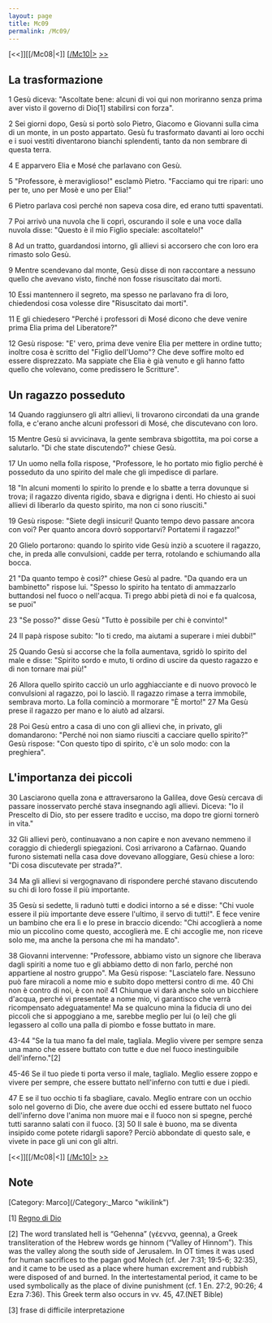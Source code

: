 ```yaml
---
layout: page
title: Mc09
permalink: /Mc09/
---
```


[<<]][[/Mc08|<]] [[/Mc10|>](/Mc01 "wikilink") [&gt;&gt;](/Lc01 "wikilink")

La trasformazione
-----------------

1 Gesù diceva: "Ascoltate bene: alcuni di voi qui non moriranno senza prima aver visto il governo di Dio[1] stabilirsi con forza".

2 Sei giorni dopo, Gesù si portò solo Pietro, Giacomo e Giovanni sulla cima di un monte, in un posto appartato. Gesù fu trasformato davanti ai loro occhi e i suoi vestiti diventarono bianchi splendenti, tanto da non sembrare di questa terra.

4 E apparvero Elia e Mosé che parlavano con Gesù.

5 "Professore, è meraviglioso!" esclamò Pietro. "Facciamo qui tre ripari: uno per te, uno per Mosè e uno per Elia!"

6 Pietro parlava così perché non sapeva cosa dire, ed erano tutti spaventati.

7 Poi arrivò una nuvola che li coprì, oscurando il sole e una voce dalla nuvola disse: "Questo è il mio Figlio speciale: ascoltatelo!"

8 Ad un tratto, guardandosi intorno, gli allievi si accorsero che con loro era rimasto solo Gesù.

9 Mentre scendevano dal monte, Gesù disse di non raccontare a nessuno quello che avevano visto, finché non fosse risuscitato dai morti.

10 Essi mantennero il segreto, ma spesso ne parlavano fra di loro, chiedendosi cosa volesse dire "Risuscitato dai morti".

11 E gli chiedesero "Perché i professori di Mosé dicono che deve venire prima Elia prima del Liberatore?"

12 Gesù rispose: "E' vero, prima deve venire Elia per mettere in ordine tutto; inoltre cosa è scritto del "Figlio dell'Uomo"? Che deve soffire molto ed essere disprezzato. Ma sappiate che Elia è già venuto e gli hanno fatto quello che volevano, come predissero le Scritture".

Un ragazzo posseduto
--------------------

14 Quando raggiunsero gli altri allievi, li trovarono circondati da una grande folla, e c'erano anche alcuni professori di Mosé, che discutevano con loro.

15 Mentre Gesù si avvicinava, la gente sembrava sbigottita, ma poi corse a salutarlo. "Di che state discutendo?" chiese Gesù.

17 Un uomo nella folla rispose, "Professore, le ho portato mio figlio perché è posseduto da uno spirito del male che gli impedisce di parlare.

18 "In alcuni momenti lo spirito lo prende e lo sbatte a terra dovunque si trova; il ragazzo diventa rigido, sbava e digrigna i denti. Ho chiesto ai suoi allievi di liberarlo da questo spirito, ma non ci sono riusciti."

19 Gesù rispose: "Siete degli insicuri! Quanto tempo devo passare ancora con voi? Per quanto ancora dovrò sopportarvi? Portatemi il ragazzo!"

20 Glielo portarono: quando lo spirito vide Gesù inziò a scuotere il ragazzo, che, in preda alle convulsioni, cadde per terra, rotolando e schiumando alla bocca.

21 "Da quanto tempo è così?" chiese Gesù al padre. "Da quando era un bambinetto" rispose lui. "Spesso lo spirito ha tentato di ammazzarlo buttandosi nel fuoco o nell'acqua. Ti prego abbi pietà di noi e fa qualcosa, se puoi"

23 "Se posso?" disse Gesù "Tutto è possibile per chi è convinto!"

24 Il papà rispose subito: "Io ti credo, ma aiutami a superare i miei dubbi!"

25 Quando Gesù si accorse che la folla aumentava, sgridò lo spirito del male e disse: "Spirito sordo e muto, ti ordino di uscire da questo ragazzo e di non tornare mai più!"

26 Allora quello spirito cacciò un urlo agghiacciante e di nuovo provocò le convulsioni al ragazzo, poi lo lasciò. Il ragazzo rimase a terra immobile, sembrava morto. La folla cominciò a mormorare "È morto!" 27 Ma Gesù prese il ragazzo per mano e lo aiutò ad alzarsi.

28 Poi Gesù entro a casa di uno con gli allievi che, in privato, gli domandarono: "Perché noi non siamo riusciti a cacciare quello spirito?" Gesù rispose: "Con questo tipo di spirito, c'è un solo modo: con la preghiera".

L'importanza dei piccoli
------------------------

30 Lasciarono quella zona e attraversarono la Galilea, dove Gesù cercava di passare inosservato perché stava insegnando agli allievi. Diceva: "Io il Prescelto di Dio, sto per essere tradito e ucciso, ma dopo tre giorni tornerò in vita."

32 Gli allievi però, continuavano a non capire e non avevano nemmeno il coraggio di chiedergli spiegazioni. Così arrivarono a Cafàrnao. Quando furono sistemati nella casa dove dovevano alloggiare, Gesù chiese a loro: "Di cosa discutevate per strada?".

34 Ma gli allievi si vergognavano di rispondere perché stavano discutendo su chi di loro fosse il più importante.

35 Gesù si sedette, li radunò tutti e dodici intorno a sé e disse: "Chi vuole essere il più importante deve essere l'ultimo, il servo di tutti!". E fece venire un bambino che era lì e lo prese in braccio dicendo: "Chi accoglierà a nome mio un piccolino come questo, accoglierà me. E chi accoglie me, non riceve solo me, ma anche la persona che mi ha mandato".

38 Giovanni intervenne: "Professore, abbiamo visto un signore che liberava dagli spiriti a nome tuo e gli abbiamo detto di non farlo, perché non appartiene al nostro gruppo". Ma Gesù rispose: "Lasciatelo fare. Nessuno può fare miracoli a nome mio e subito dopo mettersi contro di me. 40 Chi non è contro di noi, è con noi! 41 Chiunque vi darà anche solo un bicchiere d'acqua, perché vi presentate a nome mio, vi garantisco che verrà ricompensato adeguatamente! Ma se qualcuno mina la fiducia di uno dei piccoli che si appoggiano a me, sarebbe meglio per lui (o lei) che gli legassero al collo una palla di piombo e fosse buttato in mare.

43-44 "Se la tua mano fa del male, tagliala. Meglio vivere per sempre senza una mano che essere buttato con tutte e due nel fuoco inestinguibile dell'inferno."[2]

45-46 Se il tuo piede ti porta verso il male, taglialo. Meglio essere zoppo e vivere per sempre, che essere buttato nell'inferno con tutti e due i piedi.

47 E se il tuo occhio ti fa sbagliare, cavalo. Meglio entrare con un occhio solo nel governo di Dio, che avere due occhi ed essere buttato nel fuoco dell'inferno dove l'anima non muore mai e il fuoco non si spegne, perché tutti saranno salati con il fuoco. [3] 50 Il sale è buono, ma se diventa insipido come potete ridargli sapore? Perciò abbondate di questo sale, e vivete in pace gli uni con gli altri.

[<<]][[/Mc08|<]] [[/Mc10|>](/Mc01 "wikilink") [&gt;&gt;](/Lc01 "wikilink")

Note
----

<references>
</references>
[Category: Marco](/Category:_Marco "wikilink")

[1] [Regno di Dio](/G/Regno_di_Dio "wikilink")

[2] The word translated hell is “Gehenna” (γέεννα, geenna), a Greek transliteration of the Hebrew words ge hinnom (“Valley of Hinnom”). This was the valley along the south side of Jerusalem. In OT times it was used for human sacrifices to the pagan god Molech (cf. Jer 7:31; 19:5-6; 32:35), and it came to be used as a place where human excrement and rubbish were disposed of and burned. In the intertestamental period, it came to be used symbolically as the place of divine punishment (cf. 1 En. 27:2, 90:26; 4 Ezra 7:36). This Greek term also occurs in vv. 45, 47.(NET Bible)

[3] frase di difficile interpretazione